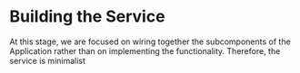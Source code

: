 Building the Service
===

At this stage, we are focused on wiring together the subcomponents of the Application rather than on implementing the functionality. Therefore, the service is minimalist